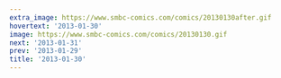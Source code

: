 ```yaml
---
extra_image: https://www.smbc-comics.com/comics/20130130after.gif
hovertext: '2013-01-30'
image: https://www.smbc-comics.com/comics/20130130.gif
next: '2013-01-31'
prev: '2013-01-29'
title: '2013-01-30'
---
```

